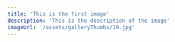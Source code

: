 ```yaml
---
title: 'This is the first image'
description: 'This is the description of the image'
imageUrl: '/assets/galleryThumbs/19.jpg'
---
```

